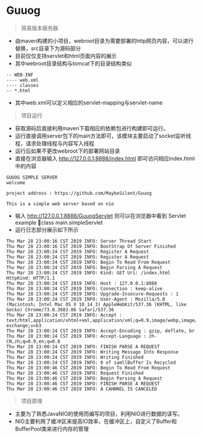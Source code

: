 # Guuog
> 简易版本服务器
- 由maven构建的小项目，webroot目录为需要部署的http网页内容，可以进行替换，src目录下为源码部分
- 目前仅仅支持servlet和html页面内容的展示
- 其中webroot目录结构与tomcat下的目录结构类似
```
-- WEB-INF
---- web.xml
---- classes
-- *.html
```
- 其中web.xml可以定义相应的servlet-mapping与servlet-name

> 项目运行
- 获取源码后直接利用maven下载相应的依赖包进行构建即可运行。
- 运行直接调用server包下的main方法即可，该模块主要启动了socket监听线程，请求处理线程与内容写入线程
- 运行后如果不更改webroot下的部署网站目录
- 直接在浏览器输入 http://127.0.0.1:8888/index.html 即可访问相应index.html中的内容
```
GUUOG SIMPLE SERVER
welcome

project address : https://github.com/MaybeSilent/Guuog

This is a simple web server based on nio
```
- 输入 http://127.0.0.1:8888/GuuogServlet
则可以在浏览器中看到 Servlet example class main.simpleServlet
- 运行日志部分展示如下所示
```
Thu Mar 28 23:00:16 CST 2019 INFO: Server Thread Start
Thu Mar 28 23:00:16 CST 2019 INFO: BootStrap Of Server Finished
Thu Mar 28 23:00:24 CST 2019 INFO: Register A Request
Thu Mar 28 23:00:24 CST 2019 INFO: Register A Request
Thu Mar 28 23:00:24 CST 2019 INFO: Begin To Read From Request
Thu Mar 28 23:00:24 CST 2019 INFO: Begin Parsing A Request
Thu Mar 28 23:00:24 CST 2019 INFO: Kind: GET Uri: /index.html HttpKind: HTTP/1.1
Thu Mar 28 23:00:24 CST 2019 INFO: Host : 127.0.0.1:8888
Thu Mar 28 23:00:24 CST 2019 INFO: Connection : keep-alive
Thu Mar 28 23:00:24 CST 2019 INFO: Upgrade-Insecure-Requests : 1
Thu Mar 28 23:00:24 CST 2019 INFO: User-Agent : Mozilla/5.0 (Macintosh; Intel Mac OS X 10_14_3) AppleWebKit/537.36 (KHTML, like Gecko) Chrome/73.0.3683.86 Safari/537.36
Thu Mar 28 23:00:24 CST 2019 INFO: Accept : text/html,application/xhtml+xml,application/xml;q=0.9,image/webp,image/apng,*/*;q=0.8,application/signed-exchange;v=b3
Thu Mar 28 23:00:24 CST 2019 INFO: Accept-Encoding : gzip, deflate, br
Thu Mar 28 23:00:24 CST 2019 INFO: Accept-Language : zh-CN,zh;q=0.9,en;q=0.8
Thu Mar 28 23:00:24 CST 2019 INFO: FINISH PARSE A REQUEST
Thu Mar 28 23:00:24 CST 2019 INFO: Writing Message Into Response
Thu Mar 28 23:00:24 CST 2019 INFO: Writing Finished
Thu Mar 28 23:00:24 CST 2019 INFO: 0 of samllBuffer Is Recycled
Thu Mar 28 23:00:46 CST 2019 INFO: Begin To Read From Request
Thu Mar 28 23:00:46 CST 2019 INFO: Request Finished
Thu Mar 28 23:00:46 CST 2019 INFO: Begin Parsing A Request
Thu Mar 28 23:00:46 CST 2019 INFO: FINISH PARSE A REQUEST
Thu Mar 28 23:00:46 CST 2019 INFO: A CAHNNEL IS CANCELED
```

> 项目原理
- 主要为了熟悉JavaNIO的使用而编写的项目，利用NIO进行数据的读写。
- NIO主要利用了缓冲区来提高IO效率，在缓冲区上，自定义了Buffer和BufferPool类来进行内存的管理
